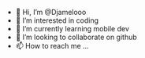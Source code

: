 - 👋 Hi, I’m @Djamelooo
- 👀 I’m interested in coding
- 🌱 I’m currently learning mobile dev
- 💞️ I’m looking to collaborate on github
- 📫 How to reach me ...

<!---
Djamelooo/Djamelooo is a ✨ special ✨ repository because its `README.md` (this file) appears on your GitHub profile.
You can click the Preview link to take a look at your changes.
--->
